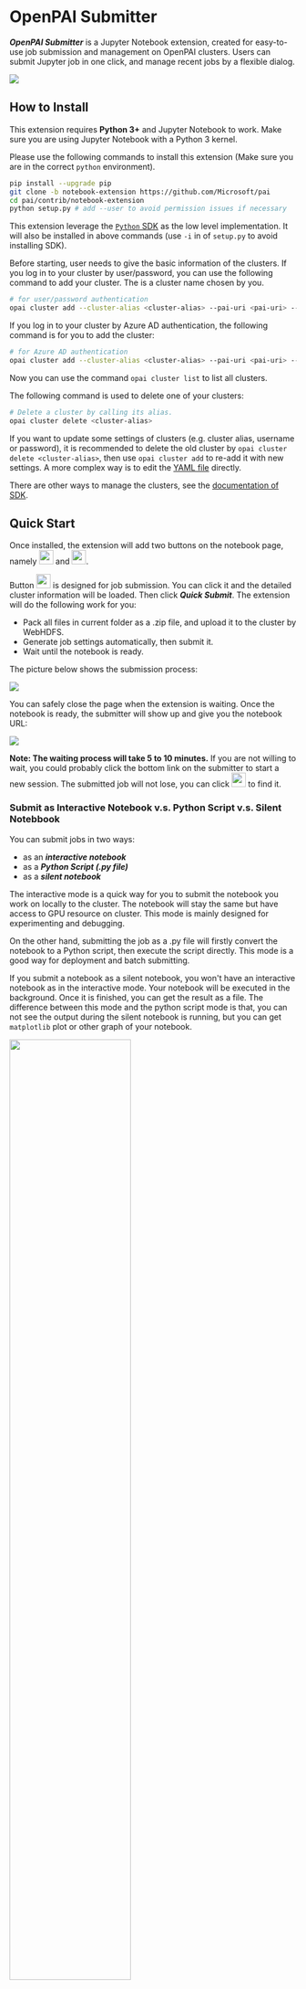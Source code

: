  # OpenPAI Submitter

***OpenPAI Submitter*** is a Jupyter Notebook extension, created for easy-to-use job submission and management on OpenPAI clusters. Users can submit Jupyter job in one click, and manage recent jobs by a flexible dialog.

![](docs_img/submitter-1.gif)

## How to Install

This extension requires **Python 3+** and Jupyter Notebook to work. Make sure you are using Jupyter Notebook with a Python 3 kernel.

Please use the following commands to install this extension (Make sure you are in the correct `python` environment).

```bash
pip install --upgrade pip
git clone -b notebook-extension https://github.com/Microsoft/pai
cd pai/contrib/notebook-extension
python setup.py # add --user to avoid permission issues if necessary
```

This extension leverage the [`Python` SDK](https://github.com/microsoft/pai/tree/master/contrib/python-sdk) as the low level implementation. It will also be installed in above commands (use `-i` in of `setup.py` to avoid installing SDK).

Before starting, user needs to give the basic information of the clusters. If you log in to your cluster by user/password, you can use the following command to add your cluster. The <cluster-alias> is a cluster name chosen by you.
```bash
# for user/password authentication
opai cluster add --cluster-alias <cluster-alias> --pai-uri <pai-uri> --user <user> --password <password>
```
If you log in to your cluster by Azure AD authentication, the following command is for you to add the cluster:
```bash
# for Azure AD authentication
opai cluster add --cluster-alias <cluster-alias> --pai-uri <pai-uri> --user <user> --toke <token>
```

Now you can use the command `opai cluster list` to list all clusters.

The following command is used to delete one of your clusters:
```bash
# Delete a cluster by calling its alias.
opai cluster delete <cluster-alias>
```

If you want to update some settings of clusters (e.g. cluster alias, username or password), it is recommended to delete the old cluster by `opai cluster delete <cluster-alias>`, then use `opai cluster add` to re-add it with new settings. A more complex way is to edit the [YAML file](../python-sdk/#define-your-clusters) directly.

There are other ways to manage the clusters, see the [documentation of SDK](../python-sdk).

## Quick Start

Once installed, the extension will add two buttons on the notebook page, namely <img src="./docs_img/submit-button.png" height="25" width="25"> and <img src="./docs_img/job-button.png" height="25" width="25">.

Button <img src="./docs_img/submit-button.png" height="25" width="25"> is designed for job submission. You can click it and the detailed cluster information will be loaded. Then click ***Quick Submit***. The extension will do the following work for you:

- Pack all files in current folder as a .zip file, and upload it to the cluster by WebHDFS.
- Generate job settings automatically, then submit it.
- Wait until the notebook is ready.

The picture below shows the submission process:

![](docs_img/submitter-1.gif)

You can safely close the page when the extension is waiting. Once the notebook is ready, the submitter will show up and give you the notebook URL:

![](docs_img/submitter-2.gif)

**Note: The waiting process will take 5 to 10 minutes.** If you are not willing to wait, you could probably click the bottom link on the submitter to start a new session. The submitted job will not lose, you can click <img src="./docs_img/job-button.png" height="25" width="25"> to find it.

### Submit as Interactive Notebook v.s. Python Script v.s. Silent Notebbook

You can submit jobs in two ways:
- as an ***interactive notebook***
- as a ***Python Script (.py file)***
- as a ***silent notebook***

The interactive mode is a quick way for you to submit the notebook you work on locally to the cluster. The notebook will stay the same but have access to GPU resource on cluster. This mode is mainly designed for experimenting and debugging.

On the other hand, submitting the job as a .py file will firstly convert the notebook to a Python script, then execute the script directly. This mode is a good way for deployment and batch submitting.

If you submit a notebook as a silent notebook, you won't have an interactive notebook as in the interactive mode. Your notebook will be executed in the background. Once it is finished, you can get the result as a file. The difference between this mode and the python script mode is that, you can not see the output during the silent notebook is running, but you can get `matplotlib` plot or other graph of your notebook.

<img src="docs_img/submit-form.png" width="65%;" />

### Advanced job configuration

#### Setup frequently used `docker-images` and `resources`

As shown in above example figure, users could specify resources and docker image by selection in the panel. And further, you can add your frequently used docker images or resource combinations by:

```bash
opai set -g image-list+=<image-1> image-list+=<image-2> ...
opai set -g resource-list+="<#gpu>,<#cpu>,<#mem>" resource-list+="<#gpu>,<#cpu>,<#mem>" ...
```
Here `<#mem>` can be numbers in unit of `MBytes`, or a string like `32GB` (or `32g`).

For example, you can add `your.docker.image` and the resource spec `1 GPU, 4 vCores CPU, 3GB` by:

```bash
opai set -g image-list+=your.docker.image
opai set -g resource-list+="1,4,3gb"
```

After running the command, one should restart the notebook to make it work:

<img src="docs_img/restart-kernel.png" width="50%;" />


These settings are permanent since they are saved on disk. If you want to `update`, `delete`, or `change the order of` them, you can edit the file `~/.openpai/defaults.yaml` (For Windows, the path is `C:\\Users\\<Username>\.openpai\\defaults.yaml`) directly. Also remember to restart the notebook kernel after editing.

#### Advanced configuration by `NotebookConfiguration`

In the submitting panel, user can change basic configuration of the job. However, for the users who want to change the advanced configuration, the extension would receive configuration from `NotebookConfiguration` in the notebook.

For example, after executing below codes in the notebook cell, the extension will configure the job resource specification to 2 GPUs, 16 CPU cores and 32 GB memory.
```python
from openpaisdk.notebook import NotebookConfiguration

NotebookConfiguration.set("mem", "512GB")
```

Execute below codes to have a quick look of all supported items in `NotebookConfiguration`.
```python
# print supported configuration items
NotebookConfiguration.print_supported_items()
```

### Quick Submit v.s. Download Config

Only the pre-defined resource and docker image settings are available, when you use the button *Quick Submit* to submit jobs. If you need different settings, you can click the button *Download Config* to get the job configuration file. Then import it on the web portal for further configuring.

## Job Management
![](docs_img/recent-jobs.gif)

Clicking <img src="./docs_img/job-button.png"  height="20" width="25"> will open the *Recent Jobs* panel. **This panel records all jobs submitted by this extension on this machine** (If a job is submitted in a different way, it won't show up). The panel will show some basic information about your jobs. Also, it will show notebook URL **when the job is submitted as an interactive notebook, and the notebook is ready.** The panel will not show completed jobs by default, but you can use the upper-right toggle to find all jobs.

## How to Update or Uninstall

To update this extension, please use the following commands:
```bash
git clone -b notebook-extension https://github.com/Microsoft/pai
cd pai/contrib/notebook-extension
jupyter nbextension install openpai_submitter
jupyter nbextension enable openpai_submitter/main
```

To disable this extension, please use the following commands:
```bash
jupyter nbextension disable openpai_submitter/main
```

## Known Issues
- This extension is not compatible with *Variable Inspector*.
- This extension is not compatible with AdBlock.

## Feedback

Please use this [link](https://github.com/microsoft/pai/issues/new?title=[Jupyter%20Extension%20Feedback]) for feedbacks.
